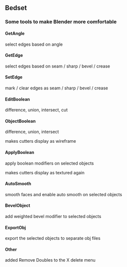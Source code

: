 ## Bedset

### Some tools to make Blender more comfortable

#### GetAngle

select edges based on angle

#### GetEdge

select edges based on seam / sharp / bevel / crease

#### SetEdge

mark / clear edges as seam / sharp / bevel / crease

#### EditBoolean

difference, union, intersect, cut

#### ObjectBoolean

difference, union, intersect

makes cutters display as wireframe

#### ApplyBoolean

apply boolean modifiers on selected objects

makes cutters display as textured again

#### AutoSmooth

smooth faces and enable auto smooth on selected objects

#### BevelObject

add weighted bevel modifier to selected objects

#### ExportObj

export the selected objects to separate obj files

#### Other

added Remove Doubles to the X delete menu
